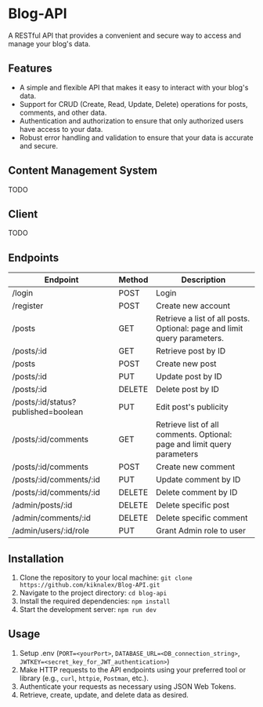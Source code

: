 # Blog-API

A RESTful API that provides a convenient and secure way to access and manage your blog's data.

## Features

- A simple and flexible API that makes it easy to interact with your blog's data.
- Support for CRUD (Create, Read, Update, Delete) operations for posts, comments, and other data.
- Authentication and authorization to ensure that only authorized users have access to your data.
- Robust error handling and validation to ensure that your data is accurate and secure.

## Content Management System

TODO

## Client

TODO

## Endpoints

| Endpoint                            | Method | Description                                                              |
| ----------------------------------- | ------ | ------------------------------------------------------------------------ |
| /login                              | POST   | Login                                                                    |
| /register                           | POST   | Create new account                                                       |
| /posts                              | GET    | Retrieve a list of all posts. Optional: page and limit query parameters. |
| /posts/:id                          | GET    | Retrieve post by ID                                                      |
| /posts                              | POST   | Create new post                                                          |
| /posts/:id                          | PUT    | Update post by ID                                                        |
| /posts/:id                          | DELETE | Delete post by ID                                                        |
| /posts/:id/status?published=boolean | PUT    | Edit post's publicity                                                    |
| /posts/:id/comments                 | GET    | Retrieve list of all comments. Optional: page and limit query parameters |
| /posts/:id/comments                 | POST   | Create new comment                                                       |
| /posts/:id/comments/:id             | PUT    | Update comment by ID                                                     |
| /posts/:id/comments/:id             | DELETE | Delete comment by ID                                                     |
| /admin/posts/:id                    | DELETE | Delete specific post                                                     |
| /admin/comments/:id                 | DELETE | Delete specific comment                                                  |
| /admin/users/:id/role               | PUT    | Grant Admin role to user                                                 |

## Installation

1.  Clone the repository to your local machine: `git clone https://github.com/kiknalex/Blog-API.git`
2.  Navigate to the project directory: `cd blog-api`
3.  Install the required dependencies: `npm install`
4.  Start the development server: `npm run dev`

## Usage

1.  Setup .env (`PORT=<yourPort>`, `DATABASE_URL=<DB_connection_string>`, `JWTKEY=<secret_key_for_JWT_authentication>`)
2.  Make HTTP requests to the API endpoints using your preferred tool or library (e.g., `curl`, `httpie`, `Postman`, etc.).
3.  Authenticate your requests as necessary using JSON Web Tokens.
4.  Retrieve, create, update, and delete data as desired.
